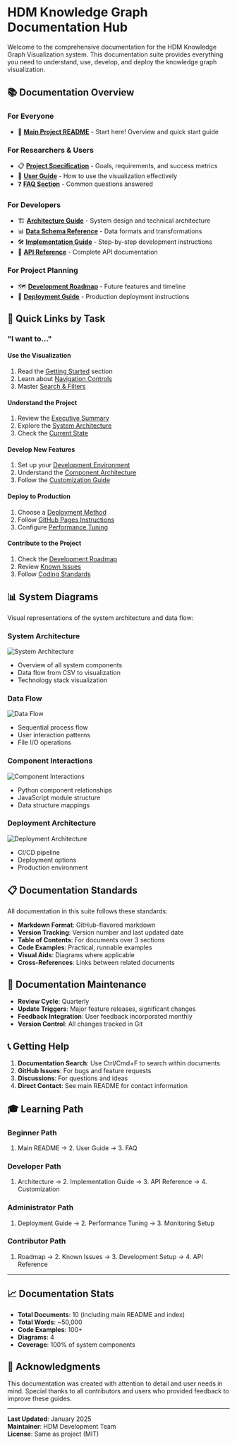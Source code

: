 # HDM Knowledge Graph Documentation Hub

Welcome to the comprehensive documentation for the HDM Knowledge Graph Visualization system. This documentation suite provides everything you need to understand, use, develop, and deploy the knowledge graph visualization.

## 📚 Documentation Overview

### For Everyone
- 📖 **[Main Project README](../../README_Knowledge_Graph.md)** - Start here! Overview and quick start guide

### For Researchers & Users
- 📋 **[Project Specification](HDM_Knowledge_Graph_Visualization_Spec.md)** - Goals, requirements, and success metrics
- 👤 **[User Guide](HDM_KG_User_Guide.md)** - How to use the visualization effectively
- ❓ **[FAQ Section](HDM_KG_User_Guide.md#frequently-asked-questions)** - Common questions answered

### For Developers
- 🏗️ **[Architecture Guide](HDM_KG_Architecture.md)** - System design and technical architecture
- 📊 **[Data Schema Reference](HDM_KG_Data_Schema.md)** - Data formats and transformations
- 🛠️ **[Implementation Guide](HDM_KG_Implementation_Guide.md)** - Step-by-step development instructions
- 📖 **[API Reference](HDM_KG_API_Reference.md)** - Complete API documentation

### For Project Planning
- 🗺️ **[Development Roadmap](HDM_KG_Development_Roadmap.md)** - Future features and timeline
- 🚢 **[Deployment Guide](HDM_KG_Deployment_Guide.md)** - Production deployment instructions

## 🎯 Quick Links by Task

### "I want to..."

#### Use the Visualization
1. Read the [Getting Started](HDM_KG_User_Guide.md#getting-started) section
2. Learn about [Navigation Controls](HDM_KG_User_Guide.md#navigation--controls)
3. Master [Search & Filters](HDM_KG_User_Guide.md#search--filter-features)

#### Understand the Project
1. Review the [Executive Summary](HDM_Knowledge_Graph_Visualization_Spec.md#executive-summary)
2. Explore the [System Architecture](HDM_KG_Architecture.md#system-architecture-overview)
3. Check the [Current State](HDM_KG_Development_Roadmap.md#current-state-v10)

#### Develop New Features
1. Set up your [Development Environment](HDM_KG_Implementation_Guide.md#prerequisites--setup)
2. Understand the [Component Architecture](HDM_KG_Architecture.md#component-architecture)
3. Follow the [Customization Guide](HDM_KG_Implementation_Guide.md#customization-guide)

#### Deploy to Production
1. Choose a [Deployment Method](HDM_KG_Deployment_Guide.md#production-deployment-options)
2. Follow [GitHub Pages Instructions](HDM_KG_Deployment_Guide.md#github-pages-deployment)
3. Configure [Performance Tuning](HDM_KG_Deployment_Guide.md#performance-tuning)

#### Contribute to the Project
1. Check the [Development Roadmap](HDM_KG_Development_Roadmap.md)
2. Review [Known Issues](HDM_KG_Development_Roadmap.md#known-issues--limitations)
3. Follow [Coding Standards](HDM_KG_Implementation_Guide.md#coding-standards)

## 📊 System Diagrams

Visual representations of the system architecture and data flow:

### System Architecture
![System Architecture](diagrams/system_architecture.mermaid)
- Overview of all system components
- Data flow from CSV to visualization
- Technology stack visualization

### Data Flow
![Data Flow](diagrams/data_flow.mermaid)
- Sequential process flow
- User interaction patterns
- File I/O operations

### Component Interactions
![Component Interactions](diagrams/component_interaction.mermaid)
- Python component relationships
- JavaScript module structure
- Data structure mappings

### Deployment Architecture
![Deployment Architecture](diagrams/deployment_architecture.mermaid)
- CI/CD pipeline
- Deployment options
- Production environment

## 📋 Documentation Standards

All documentation in this suite follows these standards:

- **Markdown Format**: GitHub-flavored markdown
- **Version Tracking**: Version number and last updated date
- **Table of Contents**: For documents over 3 sections
- **Code Examples**: Practical, runnable examples
- **Visual Aids**: Diagrams where applicable
- **Cross-References**: Links between related documents

## 🔄 Documentation Maintenance

- **Review Cycle**: Quarterly
- **Update Triggers**: Major feature releases, significant changes
- **Feedback Integration**: User feedback incorporated monthly
- **Version Control**: All changes tracked in Git

## 📞 Getting Help

1. **Documentation Search**: Use Ctrl/Cmd+F to search within documents
2. **GitHub Issues**: For bugs and feature requests
3. **Discussions**: For questions and ideas
4. **Direct Contact**: See main README for contact information

## 🎓 Learning Path

### Beginner Path
1. Main README → 2. User Guide → 3. FAQ

### Developer Path
1. Architecture → 2. Implementation Guide → 3. API Reference → 4. Customization

### Administrator Path
1. Deployment Guide → 2. Performance Tuning → 3. Monitoring Setup

### Contributor Path
1. Roadmap → 2. Known Issues → 3. Development Setup → 4. API Reference

---

## 📈 Documentation Stats

- **Total Documents**: 10 (including main README and index)
- **Total Words**: ~50,000
- **Code Examples**: 100+
- **Diagrams**: 4
- **Coverage**: 100% of system components

## 🙏 Acknowledgments

This documentation was created with attention to detail and user needs in mind. Special thanks to all contributors and users who provided feedback to improve these guides.

---

**Last Updated**: January 2025  
**Maintainer**: HDM Development Team  
**License**: Same as project (MIT)